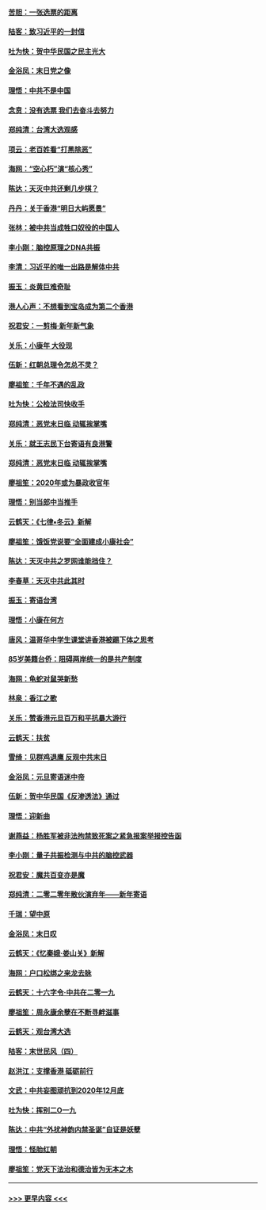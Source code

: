 #### [苦胆：一张选票的距离](../pages/nsc993/n11788914.md?t=01131811) 
#### [陆客：致习近平的一封信](../pages/nsc993/n11788867.md?t=01131811) 
#### [吐为快：贺中华民国之民主光大](../pages/nsc993/n11788618.md?t=01131811) 
#### [金浴凤：末日党之像](../pages/nsc993/n11787475.md?t=01131811) 
#### [理悟：中共不是中国](../pages/nsc993/n11787463.md?t=01131811) 
#### [念贲：没有选票  我们去奋斗去努力](../pages/nsc993/n11787398.md?t=01131811) 
#### [郑纯清：台湾大选观感](../pages/nsc993/n11786210.md?t=01131811) 
#### [项云：老百姓看“打黑除恶”](../pages/nsc993/n11785398.md?t=01131811) 
#### [海网：“空心朽”演“核心秀”](../pages/nsc993/n11783874.md?t=01131811) 
#### [陈达：天灭中共还剩几步棋？](../pages/nsc993/n11783719.md?t=01131811) 
#### [丹丹：关于香港“明日大屿愿景”](../pages/nsc993/n11783273.md?t=01131811) 
#### [张林：被中共当成牲口奴役的中国人](../pages/nsc993/n11782397.md?t=01131811) 
#### [李小刚：脑控原理之DNA共振](../pages/nsc993/n11780962.md?t=01131811) 
#### [李清：习近平的唯一出路是解体中共](../pages/nsc993/n11780866.md?t=01131811) 
#### [振玉：炎黄巨难奇耻](../pages/nsc993/n11779632.md?t=01131811) 
#### [港人心声：不想看到宝岛成为第二个香港](../pages/nsc993/n11778817.md?t=01131811) 
#### [祝君安：一剪梅‧新年新气象](../pages/nsc993/n11776340.md?t=01131811) 
#### [关乐：小康年 大役现](../pages/nsc993/n11774213.md?t=01131811) 
#### [伍新：红朝总理令怎总不灵？](../pages/nsc993/n11770813.md?t=01131811) 
#### [廖祖笙：千年不遇的乱政](../pages/nsc993/n11770373.md?t=01131811) 
#### [吐为快：公检法司快收手](../pages/nsc993/n11770359.md?t=01131811) 
#### [郑纯清：恶党末日临 动辄挨掌嘴](../pages/nsc993/n11769912.md?t=01131811) 
#### [关乐：就王志民下台寄语有良港警](../pages/nsc993/n11769903.md?t=01131811) 
#### [郑纯清：恶党末日临 动辄挨掌嘴](../pages/nsc993/n11769356.md?t=01131811) 
#### [廖祖笙：2020年或为暴政收官年](../pages/nsc993/n11768216.md?t=01131811) 
#### [理悟：别当郎中当推手](../pages/nsc993/n11768243.md?t=01131811) 
#### [云鹤天：《七律▪冬云》新解](../pages/nsc993/n11768204.md?t=01131811) 
#### [廖祖笙：饿饭党说要“全面建成小康社会”](../pages/nsc993/n11767482.md?t=01131811) 
#### [陈达：天灭中共之罗网谁能挡住？](../pages/nsc993/n11767465.md?t=01131811) 
#### [李春草：天灭中共此其时](../pages/nsc993/n11767452.md?t=01131811) 
#### [振玉：寄语台湾](../pages/nsc993/n11767432.md?t=01131811) 
#### [理悟：小康在何方](../pages/nsc993/n11767394.md?t=01131811) 
#### [唐风：温哥华中学生课堂讲香港被踢下体之思考](../pages/nsc993/n11766848.md?t=01131811) 
#### [85岁美籍台侨：阻碍两岸统一的是共产制度](../pages/nsc993/n11765043.md?t=01131811) 
#### [海网：龟蛇对鼠哭新愁](../pages/nsc993/n11764895.md?t=01131811) 
#### [林泉：香江之歌](../pages/nsc993/n11764415.md?t=01131811) 
#### [关乐：赞香港元旦百万和平抗暴大游行](../pages/nsc993/n11764382.md?t=01131811) 
#### [云鹤天：扶贫](../pages/nsc993/n11764245.md?t=01131811) 
#### [雪绮：见群鸡退鹰  反观中共末日](../pages/nsc993/n11762112.md?t=01131811) 
#### [金浴凤：元旦寄语迷中帝](../pages/nsc993/n11761788.md?t=01131811) 
#### [伍新：贺中华民国《反渗透法》通过](../pages/nsc993/n11761994.md?t=01131811) 
#### [理悟：迎新曲](../pages/nsc993/n11761152.md?t=01131811) 
#### [谢燕益：杨胜军被非法拘禁致死案之紧急报案举报控告函](../pages/nsc993/n11756134.md?t=01131811) 
#### [李小刚：量子共振检测与中共的脑控武器](../pages/nsc993/n11754518.md?t=01131811) 
#### [祝君安：魔共百变亦是魔](../pages/nsc993/n11754469.md?t=01131811) 
#### [郑纯清：二零二零年散伙演弃年——新年寄语](../pages/nsc993/n11754195.md?t=01131811) 
#### [千瑞：望中原](../pages/nsc993/n11754159.md?t=01131811) 
#### [金浴凤：末日叹](../pages/nsc993/n11752359.md?t=01131811) 
#### [云鹤天：《忆秦娥‧娄山关》新解](../pages/nsc993/n11752348.md?t=01131811) 
#### [海网：户口松绑之来龙去脉](../pages/nsc993/n11752328.md?t=01131811) 
#### [云鹤天：十六字令‧中共在二零一九](../pages/nsc993/n11752305.md?t=01131811) 
#### [廖祖笙：周永康余孽在不断寻衅滋事](../pages/nsc993/n11751013.md?t=01131811) 
#### [云鹤天：观台湾大选](../pages/nsc993/n11751007.md?t=01131811) 
#### [陆客：末世民风（四）](../pages/nsc993/n11749203.md?t=01131811) 
#### [赵洪江：支撑香港 砥砺前行](../pages/nsc993/n11748482.md?t=01131811) 
#### [文武：中共妄图顽抗到2020年12月底](../pages/nsc993/n11748446.md?t=01131811) 
#### [吐为快：挥别二O一九](../pages/nsc993/n11748411.md?t=01131811) 
#### [陈达：中共“外扰神韵内禁圣诞”自证是妖孽](../pages/nsc993/n11748226.md?t=01131811) 
#### [理悟：怪胎红朝](../pages/nsc993/n11748206.md?t=01131811) 
#### [廖祖笙：党天下法治和德治皆为无本之木](../pages/nsc993/n11748135.md?t=01131811) 

----
#### [ >>> 更早内容 <<< ](../indexes/nsc993-earlier.md)
